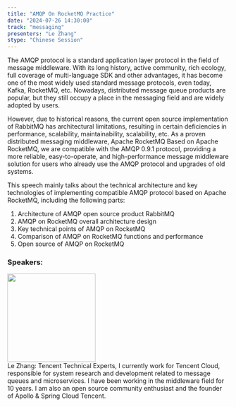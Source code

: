 ```yaml
---
title: "AMQP On RocketMQ Practice"
date: "2024-07-26 14:30:00" 
track: "messaging"
presenters: "Le Zhang"
stype: "Chinese Session"
---
```

The AMQP protocol is a standard application layer protocol in the field of message middleware. With its long history, active community, rich ecology, full coverage of multi-language SDK and other advantages, it has become one of the most widely used standard message protocols, even today, Kafka, RocketMQ, etc. Nowadays, distributed message queue products are popular, but they still occupy a place in the messaging field and are widely adopted by users.

However, due to historical reasons, the current open source implementation of RabbitMQ has architectural limitations, resulting in certain deficiencies in performance, scalability, maintainability, scalability, etc. As a proven distributed messaging middleware, Apache RocketMQ Based on Apache RocketMQ, we are compatible with the AMQP 0.9.1 protocol, providing a more reliable, easy-to-operate, and high-performance message middleware solution for users who already use the AMQP protocol and upgrades of old systems.

This speech mainly talks about the technical architecture and key technologies of implementing compatible AMQP protocol based on Apache RocketMQ, including the following parts:
1. Architecture of AMQP open source product RabbitMQ
2. AMQP on RocketMQ overall architecture design
3. Key technical points of AMQP on RocketMQ
4. Comparison of AMQP on RocketMQ functions and performance
5. Open source of AMQP on RocketMQ
 ### Speakers: 
 <img src="https://sessionize.com/image/5c07-400o400o1-3zbmvi3e9RxK9W3Cwd56qJ.jpg" width="200" /><br>Le Zhang: Tencent Technical Experts, I currently work for Tencent Cloud, responsible for system research and development related to message queues and microservices. I have been working in the middleware field for 10 years. I am also an open source community enthusiast and the founder of Apollo & Spring Cloud Tencent.
 <br><br>